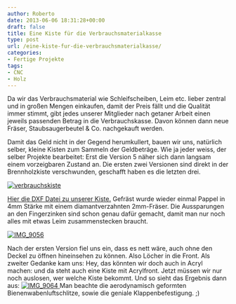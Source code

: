 ```yaml
---
author: Roberto
date: 2013-06-06 18:31:28+00:00
draft: false
title: Eine Kiste für die Verbrauchsmaterialkasse
type: post
url: /eine-kiste-fur-die-verbrauchsmaterialkasse/
categories:
- Fertige Projekte
tags:
- CNC
- Holz
---
```


Da wir das Verbrauchsmaterial wie Schleifscheiben, Leim etc. lieber zentral und in großen Mengen einkaufen, damit der Preis fällt und die Qualität immer stimmt, gibt jedes unserer Mitglieder nach getaner Arbeit einen jeweils passenden Betrag in die Verbrauchskasse.
Davon können dann neue Fräser, Staubsaugerbeutel & Co. nachgekauft werden.

Damit das Geld nicht in der Gegend herumkullert, bauen wir uns, natürlich selber, kleine Kisten zum Sammeln der Geldbeträge.<!-- more -->
Wie ja jeder weiss, der selber Projekte bearbeitet: Erst die Version 5 näher sich dann langsam einem vorzeigbaren Zustand an. Die ersten zwei Versionen sind direkt in der Brennholzkiste verschwunden, geschafft haben es die letzten drei.

[![verbrauchskiste](https://eigenbaukombinat.de/wp-content/uploads/2013/05/verbrauchskiste-300x225.png)
](https://eigenbaukombinat.de/wp-content/uploads/2013/05/verbrauchskiste.png)

[Hier die DXF Datei zu unserer Kiste.](https://eigenbaukombinat.de/wp-content/uploads/2013/05/verbrauchskiste.dxf) Gefräst wurde wieder einmal Pappel in 4mm Stärke mit einem diamantverzahnten 2mm-Fräser. Die Aussparungen an den Fingerzinken sind schon genau dafür gemacht, damit man nur noch alles mit etwas Leim zusammenstecken braucht.

[![IMG_9056](https://eigenbaukombinat.de/wp-content/uploads/2013/05/IMG_9056-300x200.jpg)
](https://eigenbaukombinat.de/wp-content/uploads/2013/05/IMG_9056.jpg)

Nach der ersten Version fiel uns ein, dass es nett wäre, auch ohne den Deckel zu öffnen hineinsehen zu können. Also Löcher in die Front. Als zweiter Gedanke kam uns: Hey, das könnten wir doch auch in Acryl machen: und da steht auch eine Kiste mit Acrylfront. Jetzt müssen wir nur noch auslosen, wer welche Kiste bekommt. Und so sieht das Ergebnis dann aus:
[![IMG_9064](https://eigenbaukombinat.de/wp-content/uploads/2013/05/IMG_9064-300x200.jpg)
](https://eigenbaukombinat.de/wp-content/uploads/2013/05/IMG_9064.jpg)Man beachte die aerodynamisch geformten Bienenwabenluftschlitze, sowie die geniale Klappenbefestigung. ;)


